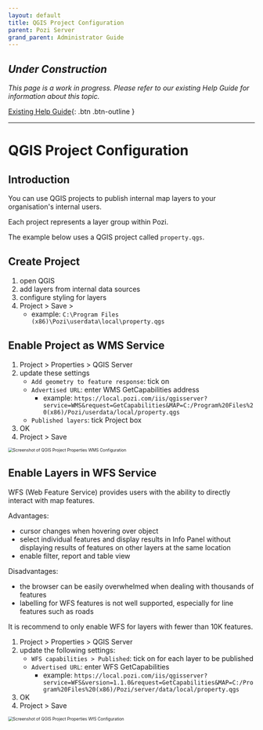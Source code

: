```yaml
---
layout: default
title: QGIS Project Configuration
parent: Pozi Server
grand_parent: Administrator Guide
---
```


## *Under Construction*

*This page is a work in progress. Please refer to our existing Help Guide for information about this topic.*

[Existing Help Guide](https://help.pozi.com/){: .btn .btn-outline }

---

# QGIS Project Configuration

## Introduction

You can use QGIS projects to publish internal map layers to your organisation's internal users.

Each project represents a layer group within Pozi.

The example below uses a QGIS project called `property.qgs`.

## Create Project

1. open QGIS
2. add layers from internal data sources
3. configure styling for layers
4. Project > Save >
   * example: `C:\Program Files (x86)\Pozi\userdata\local\property.qgs`

## Enable Project as WMS Service

1. Project > Properties > QGIS Server
2. update these settings
   * `Add geometry to feature response`: tick on
   * `Advertised URL`: enter WMS GetCapabilities address
     * example: `https://local.pozi.com/iis/qgisserver?service=WMS&request=GetCapabilities&MAP=C:/Program%20Files%20(x86)/Pozi/userdata/local/property.qgs`
   * `Published layers`: tick Project box
3. OK
4. Project > Save



<img src="../img/qgis-project-properties-wms-configuration.png" alt="Screenshot of QGIS Project Properties WMS Configuration" style="zoom:60%;" />



## Enable Layers in WFS Service

WFS (Web Feature Service) provides users with the ability to directly interact with map features.

Advantages:

* cursor changes when hovering over object
* select individual features and display results in Info Panel without displaying results of features on other layers at the same location
* enable filter, report and table view

Disadvantages:

* the browser can be easily overwhelmed when dealing with thousands of features
* labelling for WFS features is not well supported, especially for line features such as roads

It is recommend to only enable WFS for layers with fewer than 10K features.

1. Project > Properties > QGIS Server
2. update the following settings:
   * `WFS capabilities > Published`: tick on for each layer to be published
   * `Advertised URL`: enter WFS GetCapabilities
     * example: `https://local.pozi.com/iis/qgisserver?service=WFS&version=1.1.0&request=GetCapabilities&MAP=C:/Program%20Files%20(x86)/Pozi/server/data/local/property.qgs`
3. OK
4. Project > Save



<img src="../img/qgis-project-properties-wfs-configuration.png" alt="Screenshot of QGIS Project Properties WfS Configuration" style="zoom:60%;" />
